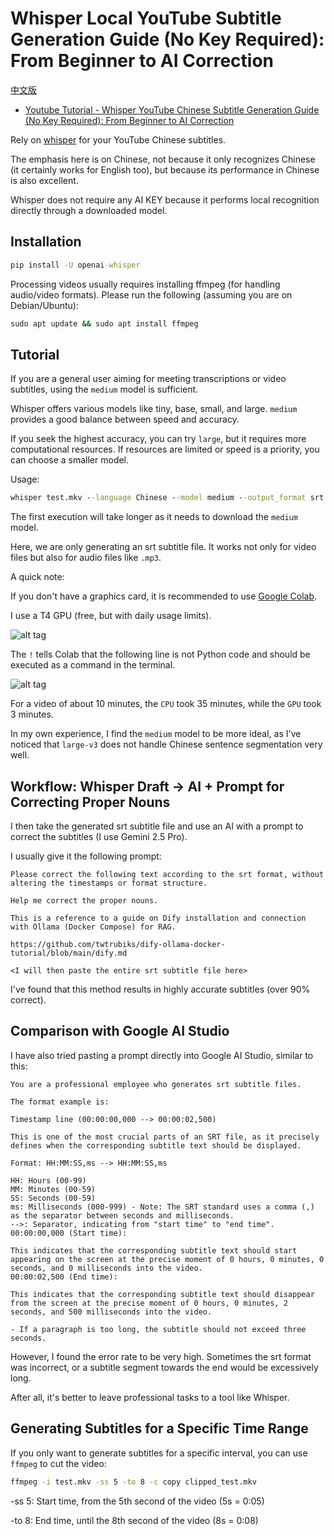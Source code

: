 # Whisper Local YouTube Subtitle Generation Guide (No Key Required): From Beginner to AI Correction

[中文版](README.md)

* [Youtube Tutorial - Whisper YouTube Chinese Subtitle Generation Guide (No Key Required): From Beginner to AI Correction](https://youtu.be/E-X3kp8wCIg)

Rely on [whisper](https://github.com/openai/whisper) for your YouTube Chinese subtitles.

The emphasis here is on Chinese, not because it only recognizes Chinese (it certainly works for English too), but because its performance in Chinese is also excellent.

Whisper does not require any AI KEY because it performs local recognition directly through a downloaded model.

## Installation

```cmd
pip install -U openai-whisper
```

Processing videos usually requires installing ffmpeg (for handling audio/video formats). Please run the following (assuming you are on Debian/Ubuntu):

```cmd
sudo apt update && sudo apt install ffmpeg
```

## Tutorial

If you are a general user aiming for meeting transcriptions or video subtitles, using the `medium` model is sufficient.

Whisper offers various models like tiny, base, small, and large. `medium` provides a good balance between speed and accuracy.

If you seek the highest accuracy, you can try `large`, but it requires more computational resources. If resources are limited or speed is a priority, you can choose a smaller model.

Usage:

```cmd
whisper test.mkv --language Chinese --model medium --output_format srt
```

The first execution will take longer as it needs to download the `medium` model.

Here, we are only generating an srt subtitle file. It works not only for video files but also for audio files like `.mp3`.

A quick note:

If you don't have a graphics card, it is recommended to use [Google Colab](https://colab.google/).

I use a T4 GPU (free, but with daily usage limits).

![alt tag](https://cdn.imgpile.com/f/kEJuw8y_xl.png)

The `!` tells Colab that the following line is not Python code and should be executed as a command in the terminal.

![alt tag](https://cdn.imgpile.com/f/eurDpGD_xl.png)

For a video of about 10 minutes, the `CPU` took 35 minutes, while the `GPU` took 3 minutes.

In my own experience, I find the `medium` model to be more ideal, as I've noticed that `large-v3` does not handle Chinese sentence segmentation very well.

## Workflow: Whisper Draft -> AI + Prompt for Correcting Proper Nouns

I then take the generated srt subtitle file and use an AI with a prompt to correct the subtitles (I use Gemini 2.5 Pro).

I usually give it the following prompt:

```text
Please correct the following text according to the srt format, without altering the timestamps or format structure.

Help me correct the proper nouns.

This is a reference to a guide on Dify installation and connection with Ollama (Docker Compose) for RAG.

https://github.com/twtrubiks/dify-ollama-docker-tutorial/blob/main/dify.md

<I will then paste the entire srt subtitle file here>
```

I've found that this method results in highly accurate subtitles (over 90% correct).

## Comparison with Google AI Studio

I have also tried pasting a prompt directly into Google AI Studio, similar to this:

```text
You are a professional employee who generates srt subtitle files.

The format example is:

Timestamp line (00:00:00,000 --> 00:00:02,500)

This is one of the most crucial parts of an SRT file, as it precisely defines when the corresponding subtitle text should be displayed.

Format: HH:MM:SS,ms --> HH:MM:SS,ms

HH: Hours (00-99)
MM: Minutes (00-59)
SS: Seconds (00-59)
ms: Milliseconds (000-999) - Note: The SRT standard uses a comma (,) as the separator between seconds and milliseconds.
-->: Separator, indicating from "start time" to "end time".
00:00:00,000 (Start time):

This indicates that the corresponding subtitle text should start appearing on the screen at the precise moment of 0 hours, 0 minutes, 0 seconds, and 0 milliseconds into the video.
00:00:02,500 (End time):

This indicates that the corresponding subtitle text should disappear from the screen at the precise moment of 0 hours, 0 minutes, 2 seconds, and 500 milliseconds into the video.

- If a paragraph is too long, the subtitle should not exceed three seconds.
```

However, I found the error rate to be very high. Sometimes the srt format was incorrect, or a subtitle segment towards the end would be excessively long.

After all, it's better to leave professional tasks to a tool like Whisper.

## Generating Subtitles for a Specific Time Range

If you only want to generate subtitles for a specific interval, you can use `ffmpeg` to cut the video:

```cmd
ffmpeg -i test.mkv -ss 5 -to 8 -c copy clipped_test.mkv
```

-ss 5: Start time, from the 5th second of the video (5s = 0:05)

-to 8: End time, until the 8th second of the video (8s = 0:08)
